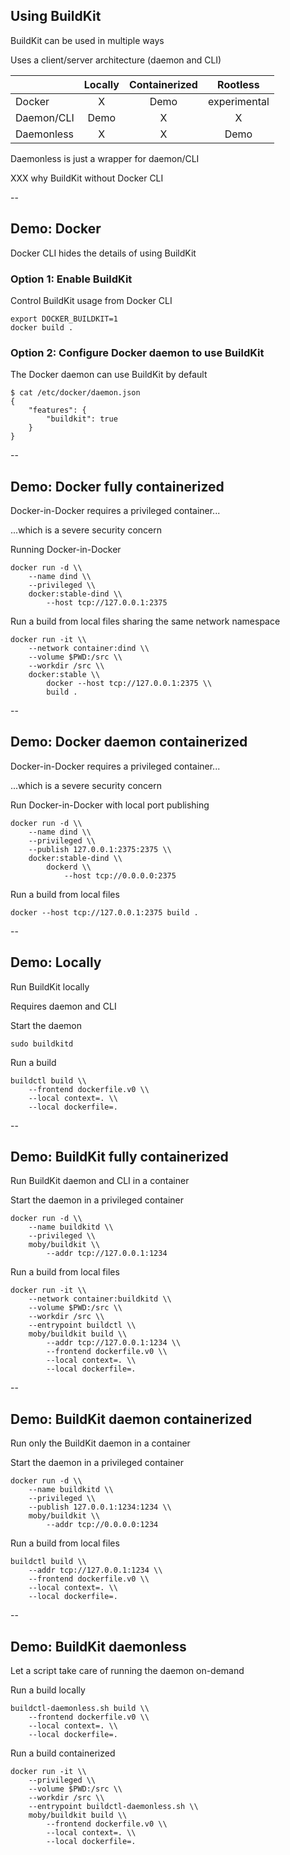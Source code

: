 ## Using BuildKit

BuildKit can be used in multiple ways

Uses a client/server architecture (daemon and CLI)

|            | Locally | Containerized | Rootless |
|------------|:-------:|:-------------:|:--------:|
| Docker     | X       | Demo          | experimental
| Daemon/CLI | Demo    | X             | X
| Daemonless | X       | X             | Demo

Daemonless is just a wrapper for daemon/CLI

XXX why BuildKit without Docker CLI

--

## Demo: Docker

Docker CLI hides the details of using BuildKit

### Option 1: Enable BuildKit

Control BuildKit usage from Docker CLI

```plaintext
export DOCKER_BUILDKIT=1
docker build .
```

### Option 2: Configure Docker daemon to use BuildKit

The Docker daemon can use BuildKit by default

```plaintext
$ cat /etc/docker/daemon.json
{
    "features": {
        "buildkit": true
    }
}
```

--

## Demo: Docker fully containerized

Docker-in-Docker requires a privileged container...

...which is a severe security concern

Running Docker-in-Docker

```plaintext
docker run -d \\
    --name dind \\
    --privileged \\
    docker:stable-dind \\
        --host tcp://127.0.0.1:2375
```

Run a build from local files sharing the same network namespace

```plaintext
docker run -it \\
    --network container:dind \\
    --volume $PWD:/src \\
    --workdir /src \\
    docker:stable \\
        docker --host tcp://127.0.0.1:2375 \\
        build .
```

--

## Demo: Docker daemon containerized

Docker-in-Docker requires a privileged container...

...which is a severe security concern

Run Docker-in-Docker with local port publishing

```plaintext
docker run -d \\
    --name dind \\
    --privileged \\
    --publish 127.0.0.1:2375:2375 \\
    docker:stable-dind \\
        dockerd \\
            --host tcp://0.0.0.0:2375
```

Run a build from local files

```plaintext
docker --host tcp://127.0.0.1:2375 build .
```

--

## Demo: Locally

Run BuildKit locally

Requires daemon and CLI

Start the daemon

```plaintext
sudo buildkitd
```

Run a build

```plaintext
buildctl build \\
    --frontend dockerfile.v0 \\
    --local context=. \\
    --local dockerfile=.
```

--

## Demo: BuildKit fully containerized

Run BuildKit daemon and CLI in a container

Start the daemon in a privileged container

```plaintext
docker run -d \\
    --name buildkitd \\
    --privileged \\
    moby/buildkit \\
        --addr tcp://127.0.0.1:1234
```

Run a build from local files

```plaintext
docker run -it \\
    --network container:buildkitd \\
    --volume $PWD:/src \\
    --workdir /src \\
    --entrypoint buildctl \\
    moby/buildkit build \\
        --addr tcp://127.0.0.1:1234 \\
        --frontend dockerfile.v0 \\
        --local context=. \\
        --local dockerfile=.
```

--

## Demo: BuildKit daemon containerized

Run only the BuildKit daemon in a container

Start the daemon in a privileged container

```plaintext
docker run -d \\
    --name buildkitd \\
    --privileged \\
    --publish 127.0.0.1:1234:1234 \\
    moby/buildkit \\
        --addr tcp://0.0.0.0:1234
```

Run a build from local files

```plaintext
buildctl build \\
    --addr tcp://127.0.0.1:1234 \\
    --frontend dockerfile.v0 \\
    --local context=. \\
    --local dockerfile=.
```

--

## Demo: BuildKit daemonless

Let a script take care of running the daemon on-demand

Run a build locally

```plaintext
buildctl-daemonless.sh build \\
    --frontend dockerfile.v0 \\
    --local context=. \\
    --local dockerfile=.
```

Run a build containerized

```plaintext
docker run -it \\
    --privileged \\
    --volume $PWD:/src \\
    --workdir /src \\
    --entrypoint buildctl-daemonless.sh \\
    moby/buildkit build \\
        --frontend dockerfile.v0 \\
        --local context=. \\
        --local dockerfile=.
```

